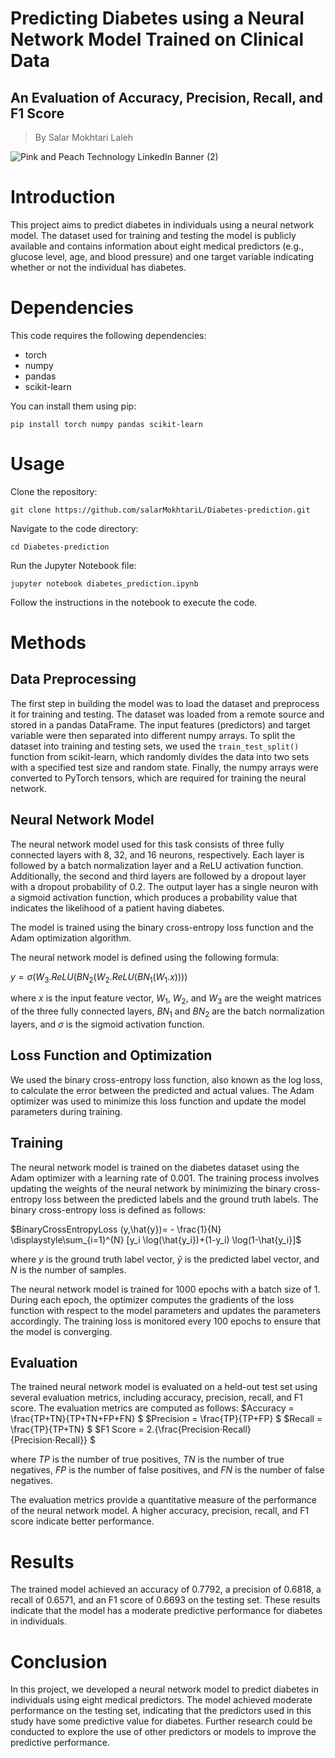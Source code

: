 # Predicting Diabetes using a Neural Network Model Trained on Clinical Data
## An Evaluation of Accuracy, Precision, Recall, and F1 Score

> By Salar Mokhtari Laleh

![Pink and Peach Technology LinkedIn Banner (2)](https://github.com/salarMokhtariL/Diabetes-prediction/assets/75142232/6f8f0b5a-41b8-4518-b8df-eec991df8fce)

# Introduction
This project aims to predict diabetes in individuals using a neural network model. The dataset used for training and testing the model is publicly available and contains information about eight medical predictors (e.g., glucose level, age, and blood pressure) and one target variable indicating whether or not the individual has diabetes.

# Dependencies

This code requires the following dependencies:

* torch
* numpy
* pandas
* scikit-learn


You can install them using pip:

```
pip install torch numpy pandas scikit-learn
```

# Usage
Clone the repository:

```
git clone https://github.com/salarMokhtariL/Diabetes-prediction.git
```
Navigate to the code directory:
```
cd Diabetes-prediction
```

Run the Jupyter Notebook file:

```
jupyter notebook diabetes_prediction.ipynb
```
Follow the instructions in the notebook to execute the code.


# Methods
## Data Preprocessing
The first step in building the model was to load the dataset and preprocess it for training and testing. The dataset was loaded from a remote source and stored in a pandas DataFrame. The input features (predictors) and target variable were then separated into different numpy arrays. To split the dataset into training and testing sets, we used the `train_test_split()` function from scikit-learn, which randomly divides the data into two sets with a specified test size and random state. Finally, the numpy arrays were converted to PyTorch tensors, which are required for training the neural network.

## Neural Network Model
The neural network model used for this task consists of three fully connected layers with 8, 32, and 16 neurons, respectively. Each layer is followed by a batch normalization layer and a ReLU activation function. Additionally, the second and third layers are followed by a dropout layer with a dropout probability of 0.2. The output layer has a single neuron with a sigmoid activation function, which produces a probability value that indicates the likelihood of a patient having diabetes.

The model is trained using the binary cross-entropy loss function and the Adam optimization algorithm.

The neural network model is defined using the following formula:

$y= \sigma(W_3.ReLU(BN_2(W_2.ReLU(BN_1(W_1.x))))$

where $x$ is the input feature vector, $W_1$, $W_2$, and $W_3$ are the weight matrices of the three fully connected layers, $BN_1$ and $BN_2$ are the batch normalization layers, and $\sigma$ is the sigmoid activation function.

## Loss Function and Optimization
We used the binary cross-entropy loss function, also known as the log loss, to calculate the error between the predicted and actual values. The Adam optimizer was used to minimize this loss function and update the model parameters during training.

## Training
The neural network model is trained on the diabetes dataset using the Adam optimizer with a learning rate of 0.001. The training process involves updating the weights of the neural network by minimizing the binary cross-entropy loss between the predicted labels and the ground truth labels. The binary cross-entropy loss is defined as follows:

$BinaryCrossEntropyLoss (y,\hat{y})= - \frac{1}{N} \displaystyle\sum_{i=1}^{N} [y_i \log(\hat{y_i})+(1-y_i) \log(1-\hat{y_i}]$

where $y$ is the ground truth label vector, $\hat{y}$ is the predicted label vector, and $N$ is the number of samples.

The neural network model is trained for 1000 epochs with a batch size of 1. During each epoch, the optimizer computes the gradients of the loss function with respect to the model parameters and updates the parameters accordingly. The training loss is monitored every 100 epochs to ensure that the model is converging.

## Evaluation
The trained neural network model is evaluated on a held-out test set using several evaluation metrics, including accuracy, precision, recall, and F1 score. The evaluation metrics are computed as follows:
$Accuracy = \frac{TP+TN}{TP+TN+FP+FN} $
$Precision = \frac{TP}{TP+FP} $
$Recall = \frac{TP}{TP+TN} $
$F1 Score = 2.{\frac{Precision⋅Recall}{Precision⋅Recall}} $

where $TP$ is the number of true positives, $TN$ is the number of true negatives, $FP$ is the number of false positives, and $FN$ is the number of false negatives.

The evaluation metrics provide a quantitative measure of the performance of the neural network model. A higher accuracy, precision, recall, and F1 score indicate better performance.
# Results
The trained model achieved an accuracy of 0.7792, a precision of 0.6818, a recall of 0.6571, and an F1 score of 0.6693 on the testing set. These results indicate that the model has a moderate predictive performance for diabetes in individuals.

# Conclusion
In this project, we developed a neural network model to predict diabetes in individuals using eight medical predictors. The model achieved moderate performance on the testing set, indicating that the predictors used in this study have some predictive value for diabetes. Further research could be conducted to explore the use of other predictors or models to improve the predictive performance.


